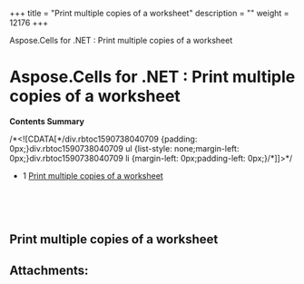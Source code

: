 +++
title = "Print multiple copies of a worksheet" 
description = "" 
weight = 12176 
+++

Aspose.Cells for .NET : Print multiple copies of a worksheet  

# Aspose.Cells for .NET : Print multiple copies of a worksheet


**Contents Summary**

/\*<!\[CDATA\[\*/div.rbtoc1590738040709 {padding: 0px;}div.rbtoc1590738040709 ul {list-style: none;margin-left: 0px;}div.rbtoc1590738040709 li {margin-left: 0px;padding-left: 0px;}/\*\]\]>\*/

*   1 [Print multiple copies of a worksheet](#Printmultiplecopiesofaworksheet-Printmultiplecopiesofaworksheet)

 

 

## Print multiple copies of a worksheet


## Attachments:


